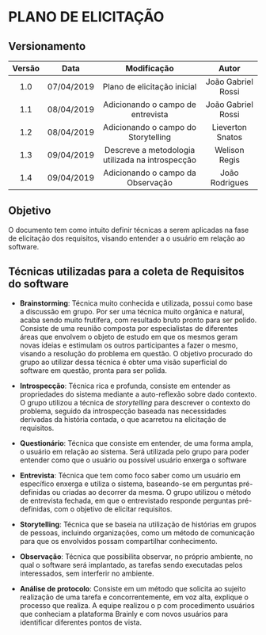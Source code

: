 # PLANO DE ELICITAÇÃO

## Versionamento

|  Versão | Data | Modificação | Autor |
|  :------: | :------: | :------: | :------: |
| 1.0 | 07/04/2019 | Plano de elicitação inicial | João Gabriel Rossi |
| 1.1 | 08/04/2019 | Adicionando o campo de entrevista | João Gabriel Rossi |
| 1.2 | 08/04/2019 | Adicionando o campo do Storytelling | Lieverton Snatos |
| 1.3 | 09/04/2019 | Descreve a metodologia utilizada na introspecção | Welison Regis |
| 1.4 | 09/04/2019 | Adicionando o campo da Observação | João Rodrigues | 

## Objetivo
O documento tem como intuito definir técnicas a serem aplicadas na fase de elicitação dos requisitos, visando entender
a o usuário em relação ao software.

## Técnicas utilizadas para a coleta de Requisitos do software
- **Brainstorming**: Técnica muito conhecida e utilizada, possui como base a discussão em grupo. Por ser uma técnica muito orgânica e natural, 
acaba sendo muito frutífera, com resultado bruto pronto para ser polido. Consiste de uma reunião composta por especialistas de diferentes áreas 
que envolvem o objeto de estudo em que os mesmos geram novas ideias e estimulam os outros participantes a fazer o mesmo, visando a resolução do problema em questão. O objetivo procurado do grupo ao utilizar dessa técnica é obter uma visão superficial do software em questão, pronta para ser polida.

- **Introspecção**: Técnica rica e profunda, consiste em entender as propriedades do sistema mediante a auto-reflexão sobre dado contexto. O grupo utilizou a técnica de _storytelling_ para descrever o contexto do problema, seguido da introspecção baseada nas necessidades derivadas da história contada, o que acarretou na elicitação de requisitos.

- **Questionário**: Técnica que consiste em entender, de uma forma ampla, o usuário em relação ao sistema. Será utilizada pelo grupo para poder entender como que o usuário ou possível usuário enxerga o software

- **Entrevista**: Técnica que tem como foco saber como um usuário em específico enxerga e utiliza o sistema, baseando-se em perguntas pré-definidas ou criadas ao decorrer da mesma. O grupo utilizou o método de entrevista fechada, em que o entrevistado responde perguntas pré-definidas, com o objetivo de elicitar requisitos.

- **Storytelling**: Técnica que se baseia na utilização de histórias em grupos de pessoas, incluindo organizações, como um método de comunicação para que os envolvidos possam compartilhar conhecimento.

- **Observação**: Técnica que possibilita observar, no próprio ambiente, no qual o software será implantado, as tarefas sendo executadas pelos interessados, sem interferir no ambiente.

- **Análise de protocolo**: Consiste em um método que solicita ao sujeito realização de uma tarefa e concorrentemente, em voz alta, explique o processo que realiza. A equipe realizou o p com procedimento usuários que conheciam a plataforma Brainly e com novos usuários para identificar diferentes pontos de vista.

